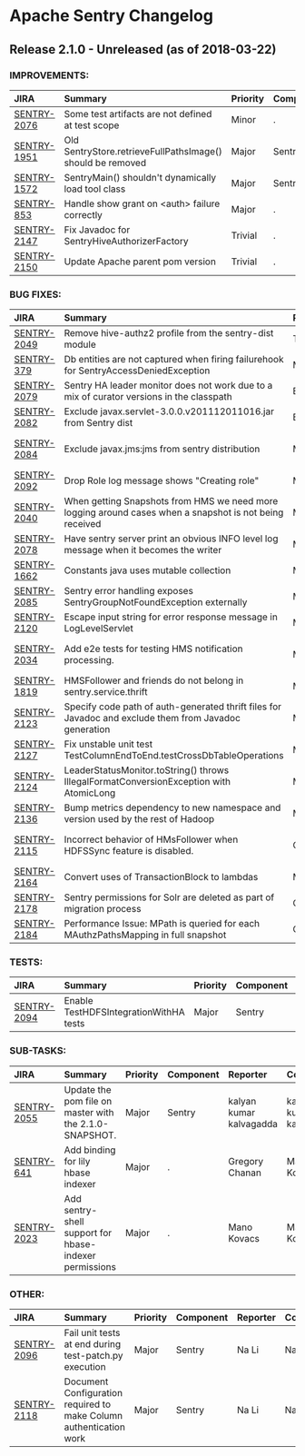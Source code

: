 
<!---
# Licensed to the Apache Software Foundation (ASF) under one
# or more contributor license agreements.  See the NOTICE file
# distributed with this work for additional information
# regarding copyright ownership.  The ASF licenses this file
# to you under the Apache License, Version 2.0 (the
# "License"); you may not use this file except in compliance
# with the License.  You may obtain a copy of the License at
#
#     http://www.apache.org/licenses/LICENSE-2.0
#
# Unless required by applicable law or agreed to in writing, software
# distributed under the License is distributed on an "AS IS" BASIS,
# WITHOUT WARRANTIES OR CONDITIONS OF ANY KIND, either express or implied.
# See the License for the specific language governing permissions and
# limitations under the License.
-->
# Apache Sentry Changelog

## Release 2.1.0 - Unreleased (as of 2018-03-22)



### IMPROVEMENTS:

| JIRA | Summary | Priority | Component | Reporter | Contributor |
|:---- |:---- | :--- |:---- |:---- |:---- |
| [SENTRY-2076](https://issues.apache.org/jira/browse/SENTRY-2076) | Some test artifacts are not defined at test scope |  Minor | . | Colm O hEigeartaigh | Colm O hEigeartaigh |
| [SENTRY-1951](https://issues.apache.org/jira/browse/SENTRY-1951) | Old SentryStore.retrieveFullPathsImage() should be removed |  Major | Sentry | Alexander Kolbasov | Arjun Mishra |
| [SENTRY-1572](https://issues.apache.org/jira/browse/SENTRY-1572) | SentryMain() shouldn't dynamically load tool class |  Major | Sentry | Alexander Kolbasov | Xinran Tinney |
| [SENTRY-853](https://issues.apache.org/jira/browse/SENTRY-853) | Handle show grant on \<auth\> failure correctly |  Major | . | Sravya Tirukkovalur | Steve Moist |
| [SENTRY-2147](https://issues.apache.org/jira/browse/SENTRY-2147) | Fix Javadoc for SentryHiveAuthorizerFactory |  Trivial | . | Colm O hEigeartaigh | Colm O hEigeartaigh |
| [SENTRY-2150](https://issues.apache.org/jira/browse/SENTRY-2150) | Update Apache parent pom version |  Trivial | . | Colm O hEigeartaigh | Colm O hEigeartaigh |


### BUG FIXES:

| JIRA | Summary | Priority | Component | Reporter | Contributor |
|:---- |:---- | :--- |:---- |:---- |:---- |
| [SENTRY-2049](https://issues.apache.org/jira/browse/SENTRY-2049) | Remove hive-authz2 profile from the sentry-dist module |  Trivial | Sentry | Sergio Peña | Steve Moist |
| [SENTRY-379](https://issues.apache.org/jira/browse/SENTRY-379) | Db entities are not captured when firing failurehook for SentryAccessDeniedException |  Minor | . | Sravya Tirukkovalur |  |
| [SENTRY-2079](https://issues.apache.org/jira/browse/SENTRY-2079) | Sentry HA leader monitor does not work due to a mix of curator versions in the classpath |  Blocker | Sentry | Sergio Peña | Sergio Peña |
| [SENTRY-2082](https://issues.apache.org/jira/browse/SENTRY-2082) | Exclude javax.servlet-3.0.0.v201112011016.jar from Sentry dist |  Blocker | Sentry | Sergio Peña | Sergio Peña |
| [SENTRY-2084](https://issues.apache.org/jira/browse/SENTRY-2084) | Exclude javax.jms:jms from sentry distribution |  Major | Sentry | kalyan kumar kalvagadda | kalyan kumar kalvagadda |
| [SENTRY-2092](https://issues.apache.org/jira/browse/SENTRY-2092) | Drop Role log message shows "Creating role" |  Major | Sentry | Na Li | Na Li |
| [SENTRY-2040](https://issues.apache.org/jira/browse/SENTRY-2040) | When getting Snapshots from HMS we need more logging around cases when a snapshot is not being received |  Major | Sentry | Arjun Mishra | Arjun Mishra |
| [SENTRY-2078](https://issues.apache.org/jira/browse/SENTRY-2078) | Have sentry server print an obvious INFO level log message when it becomes the writer |  Minor | Sentry | Arjun Mishra | Arjun Mishra |
| [SENTRY-1662](https://issues.apache.org/jira/browse/SENTRY-1662) | Constants java uses mutable collection |  Minor | Sentry | Alexander Kolbasov | Steve Moist |
| [SENTRY-2085](https://issues.apache.org/jira/browse/SENTRY-2085) | Sentry error handling exposes SentryGroupNotFoundException externally |  Major | . | Zach Amsden | Zach Amsden |
| [SENTRY-2120](https://issues.apache.org/jira/browse/SENTRY-2120) | Escape input string for error response message in LogLevelServlet |  Major | Sentry | Na Li | Na Li |
| [SENTRY-2034](https://issues.apache.org/jira/browse/SENTRY-2034) | Add e2e tests for testing HMS notification processing. |  Major | Sentry | kalyan kumar kalvagadda | kalyan kumar kalvagadda |
| [SENTRY-1819](https://issues.apache.org/jira/browse/SENTRY-1819) | HMSFollower and friends do not belong in sentry.service.thrift |  Minor | Sentry | Alexander Kolbasov | Xinran Tinney |
| [SENTRY-2123](https://issues.apache.org/jira/browse/SENTRY-2123) | Specify code path of auth-generated thrift files for Javadoc and exclude them from Javadoc generation |  Major | Sentry | Na Li | Na Li |
| [SENTRY-2127](https://issues.apache.org/jira/browse/SENTRY-2127) | Fix unstable unit test TestColumnEndToEnd.testCrossDbTableOperations |  Major | Sentry | Na Li | Na Li |
| [SENTRY-2124](https://issues.apache.org/jira/browse/SENTRY-2124) | LeaderStatusMonitor.toString() throws IllegalFormatConversionException with AtomicLong |  Minor | Sentry | Sergio Peña | Xinran Tinney |
| [SENTRY-2136](https://issues.apache.org/jira/browse/SENTRY-2136) | Bump metrics dependency to new namespace and version used by the rest of Hadoop |  Minor | Sentry | Liam Sargent | Liam Sargent |
| [SENTRY-2115](https://issues.apache.org/jira/browse/SENTRY-2115) |  Incorrect behavior of HMsFollower when HDFSSync feature is disabled. |  Critical | . | kalyan kumar kalvagadda | kalyan kumar kalvagadda |
| [SENTRY-2164](https://issues.apache.org/jira/browse/SENTRY-2164) | Convert uses of TransactionBlock to lambdas |  Major | Sentry | Alexander Kolbasov | Alexander Kolbasov |
| [SENTRY-2178](https://issues.apache.org/jira/browse/SENTRY-2178) | Sentry permissions for Solr are deleted as part of migration process |  Critical | Solr Plugin | Hrishikesh Gadre | Hrishikesh Gadre |
| [SENTRY-2184](https://issues.apache.org/jira/browse/SENTRY-2184) | Performance Issue: MPath is queried for each MAuthzPathsMapping in full snapshot |  Critical | Sentry | Na Li | Na Li |


### TESTS:

| JIRA | Summary | Priority | Component | Reporter | Contributor |
|:---- |:---- | :--- |:---- |:---- |:---- |
| [SENTRY-2094](https://issues.apache.org/jira/browse/SENTRY-2094) | Enable TestHDFSIntegrationWithHA tests |  Major | Sentry | Sergio Peña | Sergio Peña |


### SUB-TASKS:

| JIRA | Summary | Priority | Component | Reporter | Contributor |
|:---- |:---- | :--- |:---- |:---- |:---- |
| [SENTRY-2055](https://issues.apache.org/jira/browse/SENTRY-2055) | Update the pom file on master with the 2.1.0-SNAPSHOT. |  Major | Sentry | kalyan kumar kalvagadda | kalyan kumar kalvagadda |
| [SENTRY-641](https://issues.apache.org/jira/browse/SENTRY-641) | Add binding for lily hbase indexer |  Major | . | Gregory Chanan | Mano Kovacs |
| [SENTRY-2023](https://issues.apache.org/jira/browse/SENTRY-2023) | Add sentry-shell support for hbase-indexer permissions |  Major | . | Mano Kovacs | Mano Kovacs |


### OTHER:

| JIRA | Summary | Priority | Component | Reporter | Contributor |
|:---- |:---- | :--- |:---- |:---- |:---- |
| [SENTRY-2096](https://issues.apache.org/jira/browse/SENTRY-2096) | Fail unit tests at end during test-patch.py execution |  Major | Sentry | Na Li | Na Li |
| [SENTRY-2118](https://issues.apache.org/jira/browse/SENTRY-2118) | Document Configuration required to make Column authentication work |  Major | Sentry | Na Li | Na Li |


